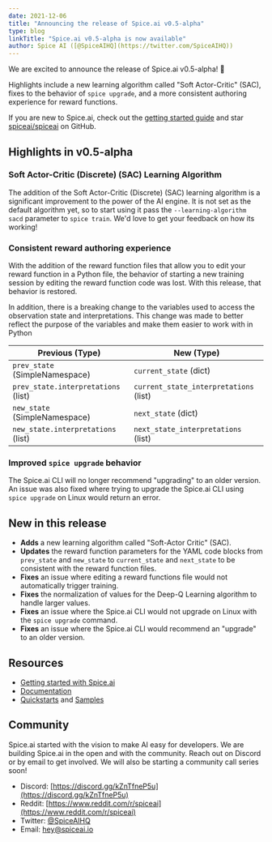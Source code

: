 ```yaml
---
date: 2021-12-06
title: "Announcing the release of Spice.ai v0.5-alpha"
type: blog
linkTitle: "Spice.ai v0.5-alpha is now available"
author: Spice AI ([@SpiceAIHQ](https://twitter.com/SpiceAIHQ))
---
```


We are excited to announce the release of Spice.ai v0.5-alpha! 🥇

Highlights include a new learning algorithm called "Soft Actor-Critic" (SAC), fixes to the behavior of `spice upgrade`, and a more consistent authoring experience for reward functions.

If you are new to Spice.ai, check out the [getting started guide](https://docs.spiceai.org/getting-started/) and star [spiceai/spiceai](https://github.com/spiceai/spiceai) on GitHub.

## Highlights in v0.5-alpha

### Soft Actor-Critic (Discrete) (SAC) Learning Algorithm

The addition of the Soft Actor-Critic (Discrete) (SAC) learning algorithm is a significant improvement to the power of the AI engine. It is not set as the default algorithm yet, so to start using it pass the `--learning-algorithm sacd` parameter to `spice train`. We'd love to get your feedback on how its working!

### Consistent reward authoring experience

With the addition of the reward function files that allow you to edit your reward function in a Python file, the behavior of starting a new training session by editing the reward function code was lost. With this release, that behavior is restored.

In addition, there is a breaking change to the variables used to access the observation state and interpretations. This change was made to better reflect the purpose of the variables and make them easier to work with in Python

| Previous (Type)                     | New (Type)                             |
| ----------------------------------- | -------------------------------------- |
| `prev_state` (SimpleNamespace)      | `current_state` (dict)                 |
| `prev_state.interpretations` (list) | `current_state_interpretations` (list) |
| `new_state` (SimpleNamespace)       | `next_state` (dict)                    |
| `new_state.interpretations` (list)  | `next_state_interpretations` (list)    |

### Improved `spice upgrade` behavior

The Spice.ai CLI will no longer recommend "upgrading" to an older version. An issue was also fixed where trying to upgrade the Spice.ai CLI using `spice upgrade` on Linux would return an error.

## New in this release

- **Adds** a new learning algorithm called "Soft-Actor Critic" (SAC).
- **Updates** the reward function parameters for the YAML code blocks from `prev_state` and `new_state` to `current_state` and `next_state` to be consistent with the reward function files.
- **Fixes** an issue where editing a reward functions file would not automatically trigger training.
- **Fixes** the normalization of values for the Deep-Q Learning algorithm to handle larger values.
- **Fixes** an issue where the Spice.ai CLI would not upgrade on Linux with the `spice upgrade` command.
- **Fixes** an issue where the Spice.ai CLI would recommend an "upgrade" to an older version.

## Resources

- [Getting started with Spice.ai](https://docs.spiceai.org/getting-started/)
- [Documentation](https://docs.spiceai.org/)
- [Quickstarts](https://github.com/spiceai/quickstarts/blob/trunk/README.md) and [Samples](https://github.com/spiceai/samples/blob/trunk/README.md)

## Community

Spice.ai started with the vision to make AI easy for developers. We are building Spice.ai in the open and with the community. Reach out on Discord or by email to get involved. We will also be starting a community call series soon!

- Discord: [https://discord.gg/kZnTfneP5u](https://discord.gg/kZnTfneP5u)
- Reddit: [https://www.reddit.com/r/spiceai](https://www.reddit.com/r/spiceai)
- Twitter: [@SpiceAIHQ](https://twitter.com/spiceaihq)
- Email: [hey@spiceai.io](mailto:hey@spiceai.io)
